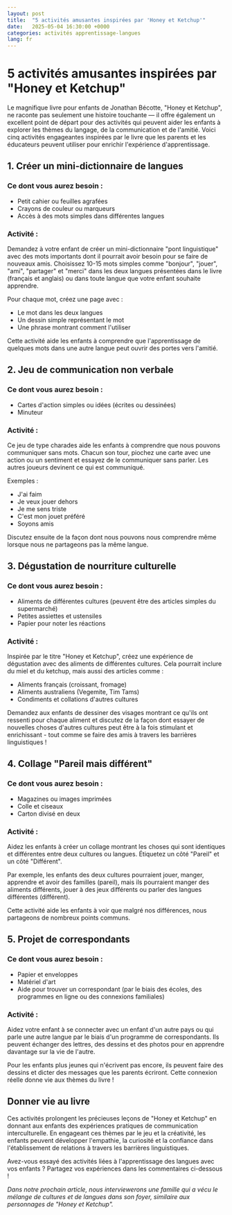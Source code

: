 ```yaml
---
layout: post
title:  "5 activités amusantes inspirées par 'Honey et Ketchup'"
date:   2025-05-04 16:30:00 +0000
categories: activités apprentissage-langues
lang: fr
---
```


# 5 activités amusantes inspirées par "Honey et Ketchup"

Le magnifique livre pour enfants de Jonathan Bécotte, "Honey et Ketchup", ne raconte pas seulement une histoire touchante — il offre également un excellent point de départ pour des activités qui peuvent aider les enfants à explorer les thèmes du langage, de la communication et de l'amitié. Voici cinq activités engageantes inspirées par le livre que les parents et les éducateurs peuvent utiliser pour enrichir l'expérience d'apprentissage.

## 1. Créer un mini-dictionnaire de langues

### Ce dont vous aurez besoin :
- Petit cahier ou feuilles agrafées
- Crayons de couleur ou marqueurs
- Accès à des mots simples dans différentes langues

### Activité :
Demandez à votre enfant de créer un mini-dictionnaire "pont linguistique" avec des mots importants dont il pourrait avoir besoin pour se faire de nouveaux amis. Choisissez 10-15 mots simples comme "bonjour", "jouer", "ami", "partager" et "merci" dans les deux langues présentées dans le livre (français et anglais) ou dans toute langue que votre enfant souhaite apprendre.

Pour chaque mot, créez une page avec :
- Le mot dans les deux langues
- Un dessin simple représentant le mot
- Une phrase montrant comment l'utiliser

Cette activité aide les enfants à comprendre que l'apprentissage de quelques mots dans une autre langue peut ouvrir des portes vers l'amitié.

## 2. Jeu de communication non verbale

### Ce dont vous aurez besoin :
- Cartes d'action simples ou idées (écrites ou dessinées)
- Minuteur

### Activité :
Ce jeu de type charades aide les enfants à comprendre que nous pouvons communiquer sans mots. Chacun son tour, piochez une carte avec une action ou un sentiment et essayez de le communiquer sans parler. Les autres joueurs devinent ce qui est communiqué.

Exemples :
- J'ai faim
- Je veux jouer dehors
- Je me sens triste
- C'est mon jouet préféré
- Soyons amis

Discutez ensuite de la façon dont nous pouvons nous comprendre même lorsque nous ne partageons pas la même langue.

## 3. Dégustation de nourriture culturelle

### Ce dont vous aurez besoin :
- Aliments de différentes cultures (peuvent être des articles simples du supermarché)
- Petites assiettes et ustensiles
- Papier pour noter les réactions

### Activité :
Inspirée par le titre "Honey et Ketchup", créez une expérience de dégustation avec des aliments de différentes cultures. Cela pourrait inclure du miel et du ketchup, mais aussi des articles comme :
- Aliments français (croissant, fromage)
- Aliments australiens (Vegemite, Tim Tams)
- Condiments et collations d'autres cultures

Demandez aux enfants de dessiner des visages montrant ce qu'ils ont ressenti pour chaque aliment et discutez de la façon dont essayer de nouvelles choses d'autres cultures peut être à la fois stimulant et enrichissant - tout comme se faire des amis à travers les barrières linguistiques !

## 4. Collage "Pareil mais différent"

### Ce dont vous aurez besoin :
- Magazines ou images imprimées
- Colle et ciseaux
- Carton divisé en deux

### Activité :
Aidez les enfants à créer un collage montrant les choses qui sont identiques et différentes entre deux cultures ou langues. Étiquetez un côté "Pareil" et un côté "Différent".

Par exemple, les enfants des deux cultures pourraient jouer, manger, apprendre et avoir des familles (pareil), mais ils pourraient manger des aliments différents, jouer à des jeux différents ou parler des langues différentes (différent).

Cette activité aide les enfants à voir que malgré nos différences, nous partageons de nombreux points communs.

## 5. Projet de correspondants

### Ce dont vous aurez besoin :
- Papier et enveloppes
- Matériel d'art
- Aide pour trouver un correspondant (par le biais des écoles, des programmes en ligne ou des connexions familiales)

### Activité :
Aidez votre enfant à se connecter avec un enfant d'un autre pays ou qui parle une autre langue par le biais d'un programme de correspondants. Ils peuvent échanger des lettres, des dessins et des photos pour en apprendre davantage sur la vie de l'autre.

Pour les enfants plus jeunes qui n'écrivent pas encore, ils peuvent faire des dessins et dicter des messages que les parents écriront. Cette connexion réelle donne vie aux thèmes du livre !

## Donner vie au livre

Ces activités prolongent les précieuses leçons de "Honey et Ketchup" en donnant aux enfants des expériences pratiques de communication interculturelle. En engageant ces thèmes par le jeu et la créativité, les enfants peuvent développer l'empathie, la curiosité et la confiance dans l'établissement de relations à travers les barrières linguistiques.

Avez-vous essayé des activités liées à l'apprentissage des langues avec vos enfants ? Partagez vos expériences dans les commentaires ci-dessous !

*Dans notre prochain article, nous interviewerons une famille qui a vécu le mélange de cultures et de langues dans son foyer, similaire aux personnages de "Honey et Ketchup".*
